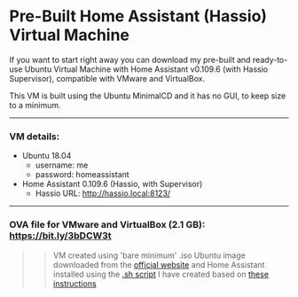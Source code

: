 # Pre-Built Home Assistant (Hassio) Virtual Machine

If you want to start right away you can download my pre-built and ready-to-use Ubuntu Virtual Machine with Home Assistant v0.109.6 (with Hassio Supervisor), compatible with VMware and VirtualBox.

This VM is built using the Ubuntu MinimalCD and it has no GUI, to keep size to a minimum.

***

### VM details:
* Ubuntu 18.04
  * username: me
  * password: homeassistant
* Home Assistant 0.109.6 (Hassio, with Supervisor)
  * Hassio URL: http://hassio.local:8123/
  
***


### OVA file for VMware and VirtualBox (2.1 GB): https://bit.ly/3bDCW3t


>> VM created using 'bare minimum' .iso Ubuntu image downloaded from the [official website](https://help.ubuntu.com/community/Installation/MinimalCD) and Home Assistant installed using the [.sh script](https://github.com/icanfixitweb/Hassio-Virtual-Machine/blob/master/hassio_install_script/install_hassio.sh) I have created based on [these instructions](https://www.smarthomebeginner.com/install-hass-io-on-docker-linux/#Install_HASSio_on_Docker)
